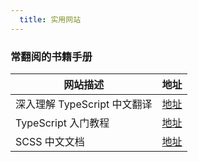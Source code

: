 ```yaml
---
  title: 实用网站
---
```


### 常翻阅的书籍手册
| 网站描述        | 地址  |
| ------------- | -----:|
| 深入理解 TypeScript 中文翻译      | [地址](https://jkchao.github.io/typescript-book-chinese/#why) |
| TypeScript 入门教程      |   [地址](https://ts.xcatliu.com/) |
| SCSS 中文文档      |   [地址](https://www.html.cn/doc/sass/) |